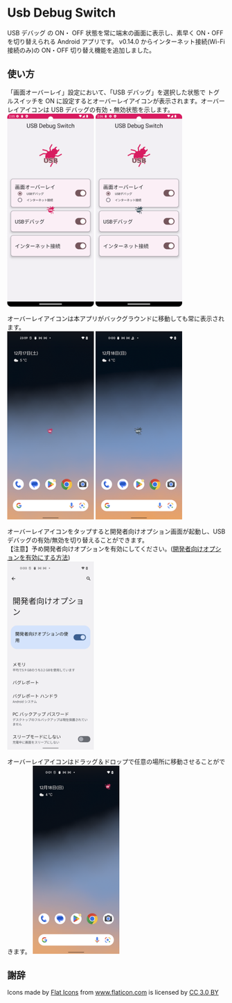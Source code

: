 # Usb Debug Switch
USB デバッグ の ON・ OFF 状態を常に端末の画面に表示し、素早く ON・OFF を切り替えられる Android アプリです。
v0.14.0 からインターネット接続(Wi-Fi接続のみ)の ON・OFF 切り替え機能を追加しました。

使い方
----------

「画面オーバーレイ」設定において、「USB デバッグ」を選択した状態で トグルスイッチを ON に設定するとオーバーレイアイコンが表示されます。オーバーレイアイコンは USB デバッグの有効・無効状態を示します。  
<img src="images/screenshot_app_on.png" width="200">  <img src="images/screenshot_app_off.png" width="200">

オーバーレイアイコンは本アプリがバックグラウンドに移動しても常に表示されます。  
<img src="images/screenshot_home_on.png" width="200">  <img src="images/screenshot_home_off.png" width="200">

オーバーレイアイコンをタップすると開発者向けオプション画面が起動し、USBデバッグの有効/無効を切り替えることができます。  
【注意】予め開発者向けオプションを有効にしてください。([開発者向けオプションを有効にする方法](https://developer.android.com/studio/debug/dev-options?hl=ja#enable))  
<img src="images/screenshot_settings.png" width="200">

オーバーレイアイコンはドラッグ＆ドロップで任意の場所に移動させることができます。
<img src="images/screenshot_home_on_top.png" width="200">


謝辞
----------

Icons made by <a href="https://www.flaticon.com/authors/flat-icons" title="Flat Icons">Flat Icons</a> from <a href="https://www.flaticon.com/" title="Flaticon">www.flaticon.com</a> is licensed by <a href="http://creativecommons.org/licenses/by/3.0/" title="Creative Commons BY 3.0" target="_blank">CC 3.0 BY</a>

